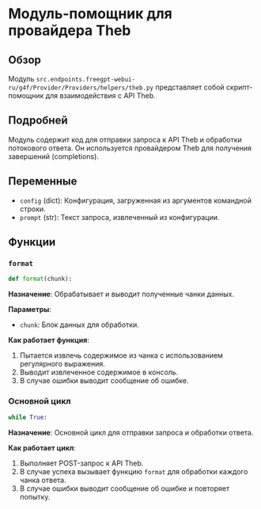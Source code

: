 # Модуль-помощник для провайдера Theb

## Обзор

Модуль `src.endpoints.freegpt-webui-ru/g4f/Provider/Providers/helpers/theb.py` представляет собой скрипт-помощник для взаимодействия с API Theb.

## Подробней

Модуль содержит код для отправки запроса к API Theb и обработки потокового ответа. Он используется провайдером Theb для получения завершений (completions).

## Переменные

*   `config` (dict): Конфигурация, загруженная из аргументов командной строки.
*   `prompt` (str): Текст запроса, извлеченный из конфигурации.

## Функции

### `format`

```python
def format(chunk):
```

**Назначение**: Обрабатывает и выводит полученные чанки данных.

**Параметры**:

*   `chunk`: Блок данных для обработки.

**Как работает функция**:

1.  Пытается извлечь содержимое из чанка с использованием регулярного выражения.
2.  Выводит извлеченное содержимое в консоль.
3.  В случае ошибки выводит сообщение об ошибке.

### Основной цикл

```python
while True:
```

**Назначение**: Основной цикл для отправки запроса и обработки ответа.

**Как работает цикл**:

1.  Выполняет POST-запрос к API Theb.
2.  В случае успеха вызывает функцию `format` для обработки каждого чанка ответа.
3.  В случае ошибки выводит сообщение об ошибке и повторяет попытку.